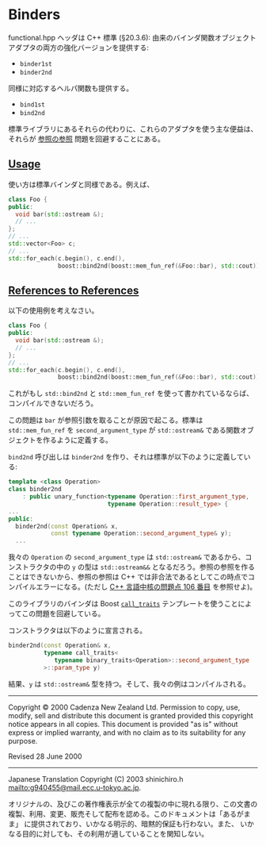 # Binders
functional.hpp ヘッダは C++ 標準 (§20.3.6): 由来のバインダ関数オブジェクトアダプタの両方の強化バージョンを提供する:

- `binder1st`
- `binder2nd`

同様に対応するヘルパ関数も提供する。

- `bind1st`
- `bind2nd`

標準ライブラリにあるそれらの代わりに、これらのアダプタを使う主な便益は、それらが [参照の参照](#refref) 問題を回避することにある。


## <a name="usage" href="#usage">Usage</a>
使い方は標準バインダと同様である。例えば、

```cpp
class Foo {
public:
  void bar(std::ostream &);
  // ...
};
// ...
std::vector<Foo> c;
// ...
std::for_each(c.begin(), c.end(), 
              boost::bind2nd(boost::mem_fun_ref(&Foo::bar), std::cout));
```


## <a name="refref" href="#refref">References to References</a>
以下の使用例を考えなさい。

```cpp
class Foo {
public:
  void bar(std::ostream &);
  // ...
};
// ...
std::for_each(c.begin(), c.end(), 
              boost::bind2nd(boost::mem_fun_ref(&Foo::bar), std::cout));
```

これがもし `std::bind2nd` と `std::mem_fun_ref` を使って書かれているならば、コンパイルできないだろう。

この問題は `bar` が参照引数を取ることが原因で起こる。標準は `std::mem_fun_ref` を `second_argument_type` が `std::ostream&` である関数オブジェクトを作るように定義する。

`bind2nd` 呼び出しは `binder2nd` を作り、それは標準が以下のように定義している:

```cpp
template <class Operation>
class binder2nd
    : public unary_function<typename Operation::first_argument_type,
                            typename Operation::result_type> {
...
public:
  binder2nd(const Operation& x,
            const typename Operation::second_argument_type& y);
  ...
```

我々の `Operation` の `second_argument_type` は `std::ostream&` であるから、コンストラクタの中の `y` の型は `std::ostream&&` となるだろう。参照の参照を作ることはできないから、参照の参照は C++ では非合法であるとしてこの時点でコンパイルエラーになる。(ただし [C++ 言語中核の問題点 106 番目](http://www.open-std.org/jtc1/sc22/wg21/docs/cwg_defects.html#106) を参照せよ)。

このライブラリのバインダは Boost [`call_traits`](../utility/call_traits.md.nolink) テンプレートを使うことによってこの問題を回避している。

コンストラクタは以下のように宣言される。

```cpp
binder2nd(const Operation& x,
          typename call_traits<
             typename binary_traits<Operation>::second_argument_type
          >::param_type y)
```

結果、`y` は `std::ostream&` 型を持つ。そして、我々の例はコンパイルされる。


***
Copyright © 2000 Cadenza New Zealand Ltd. Permission to copy, use, modify, sell and distribute this document is granted provided this copyright notice appears in all copies. This document is provided "as is" without express or implied warranty, and with no claim as to its suitability for any purpose.

Revised 28 June 2000


***
Japanese Translation Copyright (C) 2003 shinichiro.h <mailto:g940455@mail.ecc.u-tokyo.ac.jp>.

オリジナルの、及びこの著作権表示が全ての複製の中に現れる限り、この文書の 複製、利用、変更、販売そして配布を認める。このドキュメントは「あるがまま」 に提供されており、いかなる明示的、暗黙的保証も行わない。また、 いかなる目的に対しても、その利用が適していることを関知しない。

